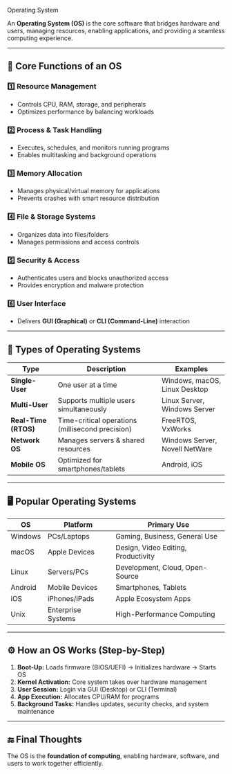 Operating System

An **Operating System (OS)** is the core software that bridges hardware and users, managing resources, enabling applications, and providing a seamless computing experience.

---

## **🌟 Core Functions of an OS**

### **1️⃣ Resource Management**

- Controls CPU, RAM, storage, and peripherals
- Optimizes performance by balancing workloads

### **2️⃣ Process & Task Handling**

- Executes, schedules, and monitors running programs
- Enables multitasking and background operations

### **3️⃣ Memory Allocation**

- Manages physical/virtual memory for applications
- Prevents crashes with smart resource distribution

### **4️⃣ File & Storage Systems**

- Organizes data into files/folders
- Manages permissions and access controls

### **5️⃣ Security & Access**

- Authenticates users and blocks unauthorized access
- Provides encryption and malware protection

### **6️⃣ User Interface**

- Delivers **GUI (Graphical)** or **CLI (Command-Line)** interaction

---

## **📌 Types of Operating Systems**

| **Type**             | **Description**                                  | **Examples**                   |
| -------------------- | ------------------------------------------------ | ------------------------------ |
| **Single-User**      | One user at a time                               | Windows, macOS, Linux Desktop  |
| **Multi-User**       | Supports multiple users simultaneously           | Linux Server, Windows Server   |
| **Real-Time (RTOS)** | Time-critical operations (millisecond precision) | FreeRTOS, VxWorks              |
| **Network OS**       | Manages servers & shared resources               | Windows Server, Novell NetWare |
| **Mobile OS**        | Optimized for smartphones/tablets                | Android, iOS                   |

---

## **🖥️ Popular Operating Systems**

| **OS**  | **Platform**       | **Primary Use**                     |
| ------- | ------------------ | ----------------------------------- |
| Windows | PCs/Laptops        | Gaming, Business, General Use       |
| macOS   | Apple Devices      | Design, Video Editing, Productivity |
| Linux   | Servers/PCs        | Development, Cloud, Open-Source     |
| Android | Mobile Devices     | Smartphones, Tablets                |
| iOS     | iPhones/iPads      | Apple Ecosystem Apps                |
| Unix    | Enterprise Systems | High-Performance Computing          |

---

## **⚙️ How an OS Works (Step-by-Step)**

1. **Boot-Up:** Loads firmware (BIOS/UEFI) → Initializes hardware → Starts OS
2. **Kernel Activation:** Core system takes over hardware management
3. **User Session:** Login via GUI (Desktop) or CLI (Terminal)
4. **App Execution:** Allocates CPU/RAM for programs
5. **Background Tasks:** Handles updates, security checks, and system maintenance

---

## **🔚 Final Thoughts**

The OS is the **foundation of computing**, enabling hardware, software, and users to work together efficiently.
